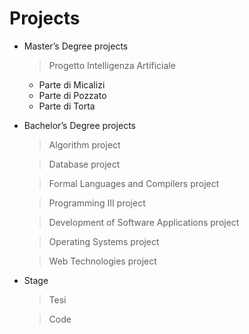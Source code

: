 # Projects



* Master’s Degree projects
  > Progetto Intelligenza Artificiale
    * Parte di Micalizi
    * Parte di Pozzato
    * Parte di Torta



* Bachelor’s Degree projects
  > Algorithm project
  
  > Database project
  
  > Formal Languages and Compilers project
  
  > Programming III project
  
  > Development of Software Applications project
  
  > Operating Systems project
  
  > Web Technologies project

* Stage
  > Tesi
  
  > Code
